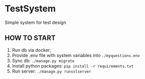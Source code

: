 # TestSystem

Simple system for test design

## HOW TO START

1. Run db via docker;
2. Provide .env file with system variables into `./myquestions.env`
3. Sync db: `./manage.py migrate`
4. Install python packages: `pip install -r requirements.txt`
5. Run server: `./manage.py runsslserver`
